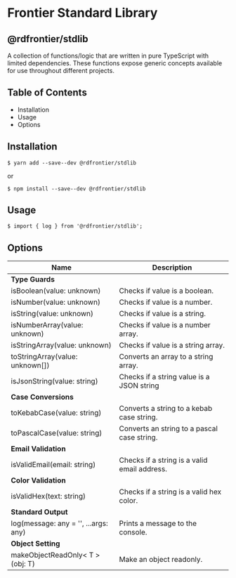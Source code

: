 # Frontier Standard Library

## @rdfrontier/stdlib

A collection of functions/logic that are written in pure TypeScript with limited dependencies. These functions expose generic concepts available for use throughout different projects.

     

## Table of Contents

- Installation
- Usage
- Options
       

## Installation

```
$ yarn add --save--dev @rdfrontier/stdlib
```

or

```
$ npm install --save--dev @rdfrontier/stdlib
```   

## Usage

```
$ import { log } from '@rdfrontier/stdlib';
```  

## Options


|**Name**                                |	**Description**                             |
|----------------------------------------|----------------------------------------------|
| **Type Guards**                        |                                              |
| isBoolean(value: unknown)	             | Checks if value is a boolean.                |
| isNumber(value: unknown)	             | Checks if value is a number.                 |
| isString(value: unknown)	             | Checks if value is a string.                 |
| isNumberArray(value: unknown)	         | Checks if value is a number array.           |
| isStringArray(value: unknown)	         | Checks if value is a string array.           |
| toStringArray(value: unknown[])	     | Converts an array to a string array.         |
| isJsonString(value: string)	         | Checks if a string value is a JSON string    |
| **Case Conversions**	                 |                                              |
| toKebabCase(value: string)	         | Converts a string to a kebab case string.    |
| toPascalCase(value: string)	         | Converts an string to a pascal case string.  |
| **Email Validation**                   |                                              |	
| isValidEmail(email: string)	         | Checks if a string is a valid email address. |
| **Color Validation**                   |	                                            |
| isValidHex(text: string)	             | Checks if a string is a valid hex color.     |
| **Standard Output**                    |                                              |
| log(message: any = '', ...args: any)   | Prints a message to the console.             |
| **Object Setting**                     |                                              |
| makeObjectReadOnly< T >(obj: T)	     | Make an object readonly.                     |